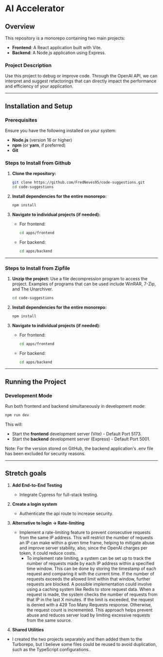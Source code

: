 # AI Accelerator

## Overview

This repository is a monorepo containing two main projects:

- **Frontend**: A React application built with Vite.
- **Backend**: A Node.js application using Express.

### Project Description

Use this project to debug or improve code. Through the OpenAI API, we can interpret and suggest refactorings that can directly impact the performance and efficiency of your application.

---

## Installation and Setup

### Prerequisites

Ensure you have the following installed on your system:

- **Node.js** (version 16 or higher)
- **npm** (or **yarn**, if preferred)
- **Git**

### Steps to Install from Github

1. **Clone the repository:**

   ```bash
   git clone https://github.com/FredNeves95/code-suggestions.git
   cd code-suggestions
   ```

2. **Install dependencies for the entire monorepo:**

   ```bash
   npm install
   ```

3. **Navigate to individual projects (if needed):**

   - For frontend:
     ```bash
     cd apps/frontend
     ```
   - For backend:
     ```bash
     cd apps/backend
     ```

---

### Steps to Install from Zipfile

1. **Unzip the project:**
   Use a file decompression program to access the project. Examples of programs that can be used include WinRAR, 7-Zip, and The Unarchiver.

   ```bash
   cd code-suggestions
   ```

2. **Install dependencies for the entire monorepo:**

   ```bash
   npm install
   ```

3. **Navigate to individual projects (if needed):**

   - For frontend:
     ```bash
     cd apps/frontend
     ```
   - For backend:
     ```bash
     cd apps/backend
     ```

---

## Running the Project

### Development Mode

Run both frontend and backend simultaneously in development mode:

```bash
npm run dev
```

This will:

- Start the **frontend** development server (Vite) - Default Port 5173.
- Start the **backend** development server (Express) - Default Port 5001.

Note: For the version stored on GitHub, the backend application's .env file has been excluded for security reasons.

---

## Stretch goals

1. **Add End-to-End Testing**
   - Integrate Cypress for full-stack testing.
2. **Create a login system**
   - Authenticate the api route to increase security.
3. **Alternative to login -> Rate-limiting**

   - Implement a rate-limiting feature to prevent consecutive requests from the same IP address. This will restrict the number of requests an IP can make within a given time frame, helping to mitigate abuse and improve server stability, also, since the OpenAI charges per token, it could reduce costs.
     - To implement rate limiting, a system can be set up to track the number of requests made by each IP address within a specified time window. This can be done by storing the timestamp of each request and comparing it with the current time. If the number of requests exceeds the allowed limit within that window, further requests are blocked.
       A possible implementation could involve using a caching system like Redis to store request data. When a request is made, the system checks the number of requests from that IP in the last X minutes. If the limit is exceeded, the request is denied with a 429 Too Many Requests response. Otherwise, the request count is incremented.
       This approach helps prevent abuse and reduces server load by limiting excessive requests from the same source.

4. **Shared Utilities**

- I created the two projects separately and then added them to the Turborepo, but I believe some files could be reused to avoid duplication, such as the TypeScript configurations..
